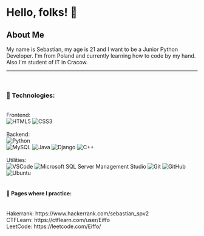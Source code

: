 <h1>Hello, folks! 👋</h1>


<h2>About Me</h2>

My name is Sebastian, my age is 21 and I want to be a Junior Python Developer. I'm from Poland and currently learning how to code by my hand.
Also I'm student of IT in Cracow.

<hr>
<br>

<h3>🔧 Technologies:</h3>
<br>
Frontend:

<div>
  <img alt='HTML5' src='https://img.shields.io/badge/-HTML5-181717?logo=html5&logoColor=white&style=plastic'/>
  <img alt='CSS3' src='https://img.shields.io/badge/-CSS-181717?logo=css3&logoColor=white&style=plastic'/>
</div>
<br>
Backend:

<div>
  <img alt='Python' src='https://img.shields.io/badge/-Python-181717?style=flat&logo=python&logoColor=white&style=plastic'/>
  <br>
  <img alt='MySQL' src='https://img.shields.io/badge/-MySQL-181717?style=flat&logo=mysql&logoColor=white&style=plastic'/>
  <img alt='Java' src='https://img.shields.io/badge/Java-181717?style=flat&logo=openjdk&logoColor=white&style=plastic'/>
  
  <img alt='Django' src='https://img.shields.io/badge/-Django-181717?style=flat&logo=django&logoColor=white&style=plastic'/>
  <img alt='C++' src='https://img.shields.io/badge/-C++-181717?style=flat&logo=c&logoColor=white&style=plastic'/>
</div>
<br>
Utilities:

<div>
  <img alt='VSCode' src='https://img.shields.io/badge/-VSCode-181717?style=flat&logo=visual-studio-code&logoColor=white&style=plastic'/>
  <img alt='Microsoft SQL Server Management Studio' src='https://img.shields.io/badge/Microsoft_SQL_Server-181717?style=flat&logo=microsoft-sql-server&logoColor=white&style=plastic'/>
  
  <img alt='Git' src='https://img.shields.io/badge/-Git-181717?logo=git&logoColor=white&style=plastic'/>
  <img alt='GitHub' src='https://img.shields.io/badge/-Github-181717?style=flat&logo=github&logoColor=white&style=plastic'/>
  <img alt='Ubuntu' src='https://img.shields.io/badge/Ubuntu-181717?style=flat&logo=ubuntu&logoColor=white&style=plastic'/>
</div>

<br>

<h4> 📝 Pages where I practice: </h4>
<div>
  <br>
  Hakerrank: https://www.hackerrank.com/sebastian_spv2
  <br>
  CTFLearn: https://ctflearn.com/user/Eiffo
  <br>
  LeetCode: https://leetcode.com/Eiffo/
</div>
